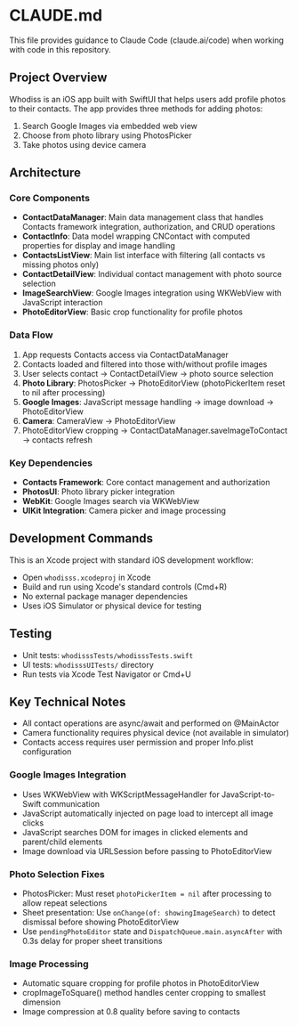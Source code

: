 # CLAUDE.md

This file provides guidance to Claude Code (claude.ai/code) when working with code in this repository.

## Project Overview

Whodiss is an iOS app built with SwiftUI that helps users add profile photos to their contacts. The app provides three methods for adding photos:
1. Search Google Images via embedded web view
2. Choose from photo library using PhotosPicker
3. Take photos using device camera

## Architecture

### Core Components

- **ContactDataManager**: Main data management class that handles Contacts framework integration, authorization, and CRUD operations
- **ContactInfo**: Data model wrapping CNContact with computed properties for display and image handling
- **ContactsListView**: Main list interface with filtering (all contacts vs missing photos only)
- **ContactDetailView**: Individual contact management with photo source selection
- **ImageSearchView**: Google Images integration using WKWebView with JavaScript interaction
- **PhotoEditorView**: Basic crop functionality for profile photos

### Data Flow

1. App requests Contacts access via ContactDataManager
2. Contacts loaded and filtered into those with/without profile images
3. User selects contact → ContactDetailView → photo source selection
4. **Photo Library**: PhotosPicker → PhotoEditorView (photoPickerItem reset to nil after processing)
5. **Google Images**: JavaScript message handling → image download → PhotoEditorView
6. **Camera**: CameraView → PhotoEditorView
7. PhotoEditorView cropping → ContactDataManager.saveImageToContact → contacts refresh

### Key Dependencies

- **Contacts Framework**: Core contact management and authorization
- **PhotosUI**: Photo library picker integration
- **WebKit**: Google Images search via WKWebView
- **UIKit Integration**: Camera picker and image processing

## Development Commands

This is an Xcode project with standard iOS development workflow:
- Open `whodisss.xcodeproj` in Xcode
- Build and run using Xcode's standard controls (Cmd+R)
- No external package manager dependencies
- Uses iOS Simulator or physical device for testing

## Testing

- Unit tests: `whodisssTests/whodisssTests.swift`
- UI tests: `whodisssUITests/` directory
- Run tests via Xcode Test Navigator or Cmd+U

## Key Technical Notes

- All contact operations are async/await and performed on @MainActor
- Camera functionality requires physical device (not available in simulator)
- Contacts access requires user permission and proper Info.plist configuration

### Google Images Integration
- Uses WKWebView with WKScriptMessageHandler for JavaScript-to-Swift communication
- JavaScript automatically injected on page load to intercept all image clicks
- JavaScript searches DOM for images in clicked elements and parent/child elements
- Image download via URLSession before passing to PhotoEditorView

### Photo Selection Fixes
- PhotosPicker: Must reset `photoPickerItem = nil` after processing to allow repeat selections
- Sheet presentation: Use `onChange(of: showingImageSearch)` to detect dismissal before showing PhotoEditorView
- Use `pendingPhotoEditor` state and `DispatchQueue.main.asyncAfter` with 0.3s delay for proper sheet transitions

### Image Processing
- Automatic square cropping for profile photos in PhotoEditorView
- cropImageToSquare() method handles center cropping to smallest dimension
- Image compression at 0.8 quality before saving to contacts